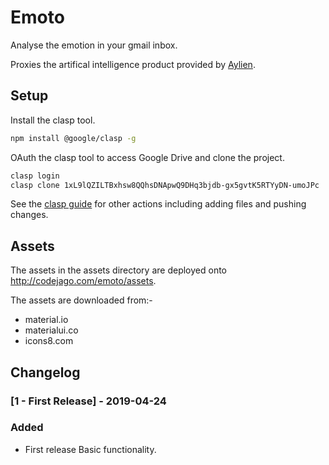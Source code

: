 # Emoto
Analyse the emotion in your gmail inbox.

Proxies the artifical intelligence product provided by [Aylien](https://aylien.com).

## Setup

Install the clasp tool.
```bash
npm install @google/clasp -g
```

OAuth the clasp tool to access Google Drive and clone the project.

```bash
clasp login
clasp clone 1xL9lQZILTBxhsw8QQhsDNApwQ9DHq3bjdb-gx5gvtK5RTYyDN-umoJPc
```

See the [clasp guide](https://developers.google.com/apps-script/guides/clasp) for other actions including adding files and pushing changes.

## Assets
The assets in the assets directory are deployed onto  http://codejago.com/emoto/assets.

The assets are downloaded from:-
* material.io
* materialui.co
* icons8.com

## Changelog

### [1 - First Release] - 2019-04-24
### Added
- First release Basic functionality.
